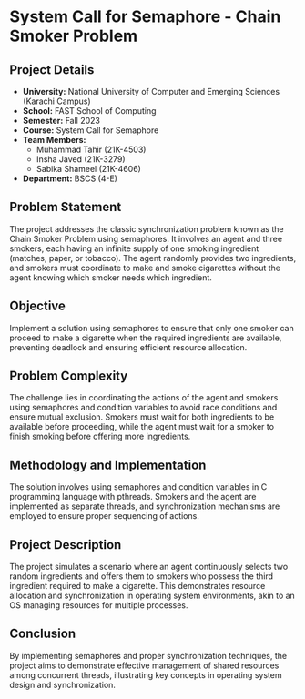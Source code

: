 # System Call for Semaphore - Chain Smoker Problem

## Project Details

- **University:** National University of Computer and Emerging Sciences (Karachi Campus)
- **School:** FAST School of Computing
- **Semester:** Fall 2023
- **Course:** System Call for Semaphore
- **Team Members:** 
  - Muhammad Tahir (21K-4503)
  - Insha Javed (21K-3279)
  - Sabika Shameel (21K-4606)
- **Department:** BSCS (4-E)

## Problem Statement

The project addresses the classic synchronization problem known as the Chain Smoker Problem using semaphores. It involves an agent and three smokers, each having an infinite supply of one smoking ingredient (matches, paper, or tobacco). The agent randomly provides two ingredients, and smokers must coordinate to make and smoke cigarettes without the agent knowing which smoker needs which ingredient.

## Objective

Implement a solution using semaphores to ensure that only one smoker can proceed to make a cigarette when the required ingredients are available, preventing deadlock and ensuring efficient resource allocation.

## Problem Complexity

The challenge lies in coordinating the actions of the agent and smokers using semaphores and condition variables to avoid race conditions and ensure mutual exclusion. Smokers must wait for both ingredients to be available before proceeding, while the agent must wait for a smoker to finish smoking before offering more ingredients.

## Methodology and Implementation

The solution involves using semaphores and condition variables in C programming language with pthreads. Smokers and the agent are implemented as separate threads, and synchronization mechanisms are employed to ensure proper sequencing of actions.

## Project Description

The project simulates a scenario where an agent continuously selects two random ingredients and offers them to smokers who possess the third ingredient required to make a cigarette. This demonstrates resource allocation and synchronization in operating system environments, akin to an OS managing resources for multiple processes.

## Conclusion

By implementing semaphores and proper synchronization techniques, the project aims to demonstrate effective management of shared resources among concurrent threads, illustrating key concepts in operating system design and synchronization.

